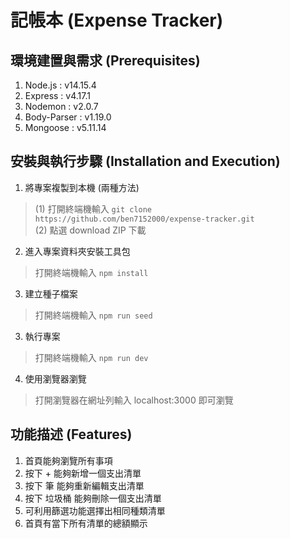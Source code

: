 # 記帳本 (Expense Tracker)

## 環境建置與需求 (Prerequisites)
1. Node.js : v14.15.4
2. Express : v4.17.1
3. Nodemon : v2.0.7
4. Body-Parser : v1.19.0
5. Mongoose : v5.11.14

## 安裝與執行步驟 (Installation and Execution)
1. 將專案複製到本機 (兩種方法)
> (1) 打開終端機輸入 
`git clone https://github.com/ben7152000/expense-tracker.git`</br>
(2) 點選 download ZIP 下載

2. 進入專案資料夾安裝工具包
> 打開終端機輸入
`npm install`

3. 建立種子檔案
> 打開終端機輸入
`npm run seed`

3. 執行專案
> 打開終端機輸入 
`npm run dev`

4. 使用瀏覽器瀏覽</br>
> 打開瀏覽器在網址列輸入 localhost:3000 即可瀏覽

## 功能描述 (Features)
1. 首頁能夠瀏覽所有事項
2. 按下 + 能夠新增一個支出清單
3. 按下 筆 能夠重新編輯支出清單
4. 按下 垃圾桶 能夠刪除一個支出清單
5. 可利用篩選功能選擇出相同種類清單
6. 首頁有當下所有清單的總額顯示